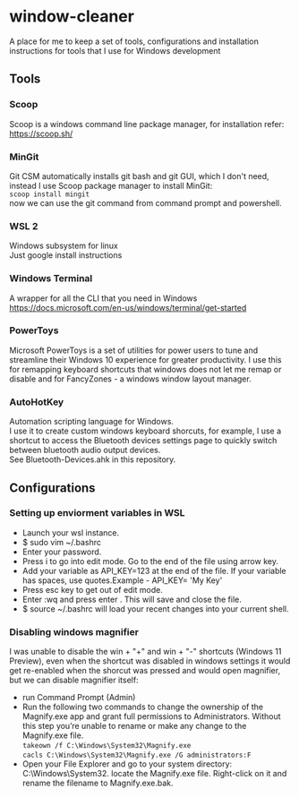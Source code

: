 # window-cleaner
A place for me to keep a set of tools, configurations and installation instructions for tools that I use for Windows development

## Tools

### Scoop
Scoop is a windows command line package manager, for installation refer: https://scoop.sh/

### MinGit
Git CSM automatically installs git bash and git GUI, which I don't need, instead I use Scoop package manager to install MinGit:  
```scoop install mingit```  
now we can use the git command from command prompt and powershell.

### WSL 2
Windows subsystem for linux  
Just google install instructions

### Windows Terminal
A wrapper for all the CLI that you need in Windows  
https://docs.microsoft.com/en-us/windows/terminal/get-started

### PowerToys
Microsoft PowerToys is a set of utilities for power users to tune and streamline their Windows 10 experience for greater productivity.
I use this for remapping keyboard shortcuts that windows does not let me remap or disable and for FancyZones - a windows window layout manager.

### AutoHotKey
Automation scripting language for Windows.  
I use it to create custom windows keyboard shorcuts, for example, I use a shortcut to access the Bluetooth devices settings page to quickly switch between bluetooth audio output devices.   
See Bluetooth-Devices.ahk in this repository.

## Configurations

### Setting up enviorment variables in WSL
- Launch your wsl instance.
- $ sudo vim ~/.bashrc
- Enter your password.
- Press i to go into edit mode. Go to the end of the file using arrow key.
- Add your variable as API_KEY=123 at the end of the file. If your variable has spaces, use quotes.Example - API_KEY= 'My Key'
- Press esc key to get out of edit mode.
- Enter :wq and press enter . This will save and close the file.
- $ source ~/.bashrc will load your recent changes into your current shell.

### Disabling windows magnifier
I was unable to disable the win + "+" and win + "-" shortcuts (Windows 11 Preview), even when the shortcut was disabled in windows settings it would get re-enabled when the shorcut was pressed and would open magnifier, but we can disable magnifier itself:
- run Command Prompt (Admin)
- Run the following two commands to change the ownership of the Magnify.exe app and grant full permissions to Administrators. Without this step you’re unable to rename or make any change to the Magnify.exe file.  
```takeown /f C:\Windows\System32\Magnify.exe```  
```cacls C:\Windows\System32\Magnify.exe /G administrators:F```  
- Open your File Explorer and go to your system directory: C:\Windows\System32. locate the Magnify.exe file. Right-click on it and rename the filename to Magnify.exe.bak.

###
